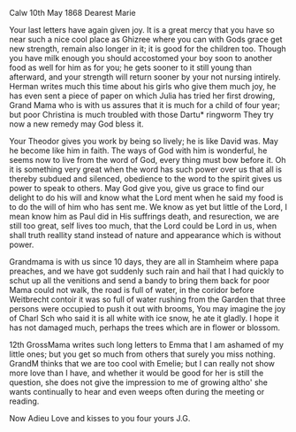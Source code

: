  Calw 10th May 1868
Dearest Marie

Your last letters have again given joy. It is a great mercy that you have so near such a nice cool place as Ghizree where you can with Gods grace get new strength, remain also longer in it; it is good for the children too. Though you have milk enough you should accostomed your boy soon to another food as well for him as for you; he gets sooner to it still young than afterward, and your strength will return sooner by your not nursing intirely. Herman writes much this time about his girls who give them much joy, he has even sent a piece of paper on which Julia has tried her first drowing, Grand Mama who is with us assures that it is much for a child of four year; but poor Christina is much troubled with those Dartu* ringworm They try now a new remedy may God bless it.

Your Theodor gives you work by being so lively; he is like David was. May he become like him in faith. The ways of God with him is wonderful, he seems now to live from the word of God, every thing must bow before it. Oh it is something very great when the word has such power over us that all is thereby subdued and silenced, obedience to the word to the spirit gives us power to speak to others. May God give you, give us grace to find our delight to do his will and know what the Lord ment when he said my food is to do the will of him who has sent me. We know as yet but little of the Lord, I mean know him as Paul did in His suffrings death, and resurection, we are still too great, self lives too much, that the Lord could be Lord in us, when shall truth reallity stand instead of nature and appearance which is without power.

Grandmama is with us since 10 days, they are all in Stamheim where papa preaches, and we have got suddenly such rain and hail that I had quickly to schut up all the venitions and send a bandy to bring them back for poor Mama could not walk, the road is full of water, in the coridor before Weitbrecht contoir it was so full of water rushing from the Garden that three persons were occupied to push it out with brooms, You may imagine the joy of Charl Sch who said it is all white with ice snow, he ate it gladly. I hope it has not damaged much, perhaps the trees which are in flower or blossom.

12th GrossMama writes such long letters to Emma that I am ashamed of my little ones; but you get so much from others that surely you miss nothing. GrandM thinks that we are too cool with Emelie; but I can really not show more love than I have, and whether it would be good for her is still the question, she does not give the impression to me of growing altho' she wants continually to hear and even weeps often during the meeting or reading.

Now Adieu Love and kisses to you four
 yours J.G.
